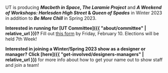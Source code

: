 UT is producing ***Macbeth in Space*, *The Laramie Project*** and ***A Weekend of Workshops: Harlesden High Street* & *Queen of Spades*** in Winter 2023 in addition to ***Be More Chill*** in Spring 2023. 

**Interested in running for [UT Committee]({{ "about/committee" | relative_url }})?** Fill out [this form](https://bit.ly/Committee2023Elections) by Friday, February 10. Elections will be held 7th Week!

**Interested in joining a Winter/Spring 2023 show as a designer or manager?** **Click [here]({{ "get-involved/designers-managers" | relative_url }})** for more info about how to get your name out to show staff and join a team!